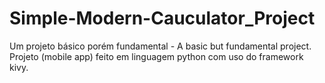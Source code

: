 # Simple-Modern-Cauculator_Project
Um projeto básico porém fundamental - A basic but fundamental project. Projeto (mobile app) feito em linguagem python com uso do framework kivy.
